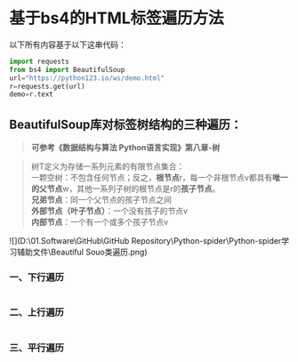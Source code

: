 # 基于bs4的HTML标签遍历方法

以下所有内容基于以下这串代码：
```python
import requests
from bs4 import BeautifulSoup
url="https://python123.io/ws/demo.html"
r=requests.get(url)
demo=r.text
```

## BeautifulSoup库对标签树结构的三种遍历：

> **可参考《数据结构与算法 Python语言实现》第八章-树**

> 树T定义为存储一系列元素的有限节点集合：  
> 一颗空树：不包含任何节点；反之，**根节点**r，每一个非根节点v都具有**唯一的父节点**w，其他一系列子树的根节点是r的**孩子节点**。  
> **兄弟节点**：同一个父节点的孩子节点之间  
> **外部节点（叶子节点）**：一个没有孩子的节点v  
> **内部节点**：一个有一个或多个孩子节点v  

![](D:\01.Software\GitHub\GitHub Repository\Python-spider\Python-spider学习辅助文件\Beautiful Souo类遍历.png)




### 一、下行遍历
```python

```



### 二、上行遍历
```python

```
### 三、平行遍历
```python

```
